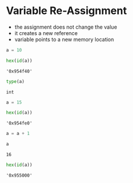 # Variable Re-Assignment

- the assignment does not change the value
- it creates a new reference
- variable points to a new memory location


```python
a = 10
```


```python
hex(id(a))
```




    '0x954f40'




```python
type(a)
```




    int




```python
a = 15
```


```python
hex(id(a))
```




    '0x954fe0'




```python
a = a + 1
```


```python
a
```




    16




```python
hex(id(a))
```




    '0x955000'


